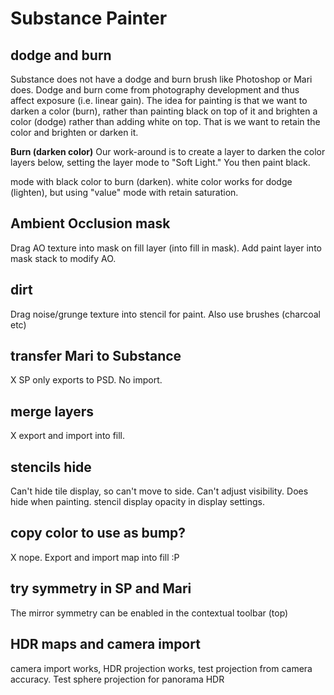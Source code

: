 # Substance Painter 

## dodge and burn
Substance does not have a dodge and burn brush like Photoshop or Mari does. Dodge and burn come from photography development and thus affect exposure (i.e. linear gain). 
The idea for painting is that we want to darken a color (burn), rather than painting black on top of it and brighten a color (dodge) rather than adding white on top. That is we want to retain the color and brighten or darken it.

**Burn (darken color)**
Our work-around is to create a layer to darken the color layers below, setting the layer mode to "Soft Light." You then paint black. 


mode with black color to burn (darken). white color works for dodge (lighten), but using "value" mode with retain saturation.

## Ambient Occlusion mask

Drag AO texture into mask on fill layer (into fill in mask). Add paint layer into mask stack to modify AO.

## dirt

Drag noise/grunge texture into stencil for paint. Also use brushes (charcoal etc) 

## transfer Mari to Substance

X SP only exports to PSD. No import.

## merge layers
X export and import into fill. 

## stencils hide
Can't hide tile display, so can't move to side. Can't adjust visibility. Does hide when painting.
stencil display opacity in display settings.

## copy color to use as bump?
X nope. Export and import map into fill :P

## try symmetry in SP and Mari
The mirror symmetry can be enabled in the contextual toolbar (top)

## HDR maps and camera import
camera import works, HDR projection works, test projection from camera accuracy.
Test sphere projection for panorama HDR
